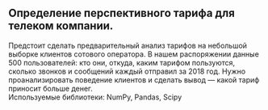 ## Определение перспективного тарифа для телеком компании.  
Предстоит сделать предварительный анализ тарифов на небольшой выборке клиентов сотового оператора. В нашем распоряжении данные 500 пользователей: кто они, откуда, каким тарифом пользуются, сколько звонков и сообщений каждый отправил за 2018 год. Нужно проанализировать поведение клиентов и сделать вывод — какой тариф  приносит больше денег.  
Используемые библиотеки: NumPy, Pandas, Scipy
